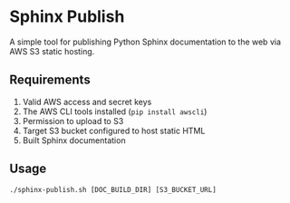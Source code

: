 # Sphinx Publish

A simple tool for publishing Python Sphinx documentation to the web via AWS S3
static hosting.

## Requirements

1. Valid AWS access and secret keys
2. The AWS CLI tools installed (`pip install awscli`)
3. Permission to upload to S3
4. Target S3 bucket configured to host static HTML
5. Built Sphinx documentation

## Usage

`./sphinx-publish.sh [DOC_BUILD_DIR] [S3_BUCKET_URL]`

